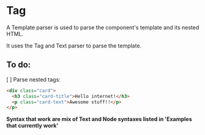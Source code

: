 # Tag
A Template parser is used to parse the component's template and its nested HTML.

It uses the Tag and Text parser to parse the template.

## To do:
[ ] Parse nested tags:
```html
<div class="card">
  <h3 class="card-title">Hello internet!</h3>
  <p class="card-text">Awesome stuff!!</p>
</p>
```

**Syntax that work are mix of Text and Node syntaxes listed in 'Examples that currently work'**